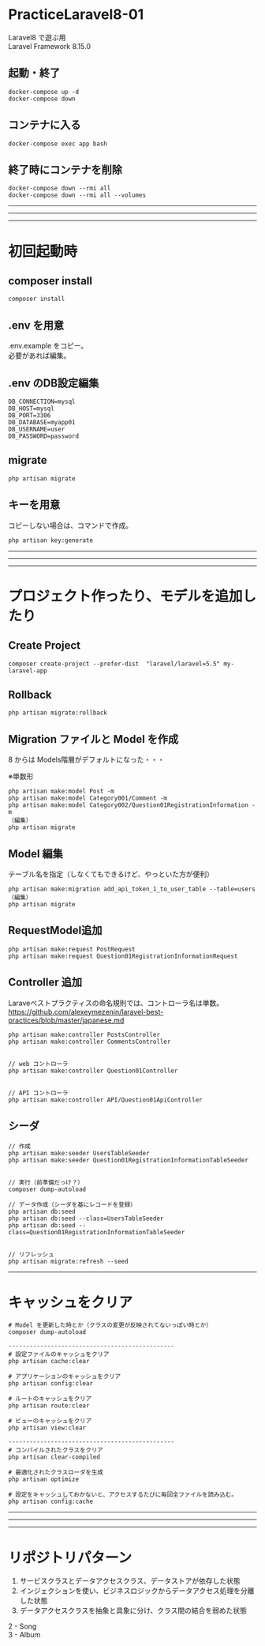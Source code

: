 # PracticeLaravel8-01
Laravel8 で遊ぶ用  
Laravel Framework 8.15.0

## 起動・終了
```
docker-compose up -d
docker-compose down
```

## コンテナに入る
```
docker-compose exec app bash
```


## 終了時にコンテナを削除
```
docker-compose down --rmi all
docker-compose down --rmi all --volumes
```

_______________________________________________________________________________
_______________________________________________________________________________
_______________________________________________________________________________
# 初回起動時

## composer install
```
composer install
```

## .env を用意
.env.example をコピー。  
必要があれば編集。


## .env のDB設定編集
```
DB_CONNECTION=mysql
DB_HOST=mysql
DB_PORT=3306
DB_DATABASE=myapp01
DB_USERNAME=user
DB_PASSWORD=password
```


## migrate
```
php artisan migrate
```


## キーを用意
コピーしない場合は、コマンドで作成。
```
php artisan key:generate
```


_______________________________________________________________________________
_______________________________________________________________________________
_______________________________________________________________________________
# プロジェクト作ったり、モデルを追加したり

## Create Project
```
composer create-project --prefer-dist  "laravel/laravel=5.5" my-laravel-app
```

## Rollback
```
php artisan migrate:rollback
```

## Migration ファイルと Model を作成
8 からは Models階層がデフォルトになった・・・  

※単数形  
```
php artisan make:model Post -m
php artisan make:model Category001/Comment -m
php artisan make:model Category002/Question01RegistrationInformation -m
（編集）
php artisan migrate
```

## Model 編集
テーブル名を指定（しなくてもできるけど、やっといた方が便利）
```
php artisan make:migration add_api_token_1_to_user_table --table=users
（編集）
php artisan migrate
```


## RequestModel追加
```
php artisan make:request PostRequest
php artisan make:request Question01RegistrationInformationRequest
```


## Controller 追加
Laraveベストプラクティスの命名規則では、コントローラ名は単数。  
https://github.com/alexeymezenin/laravel-best-practices/blob/master/japanese.md  
```
php artisan make:controller PostsController
php artisan make:controller CommentsController


// web コントローラ
php artisan make:controller Question01Controller


// API コントローラ
php artisan make:controller API/Question01ApiController
```


## シーダ
```
// 作成
php artisan make:seeder UsersTableSeeder
php artisan make:seeder Question01RegistrationInformationTableSeeder


// 実行（前準備だっけ？）
composer dump-autoload

// データ作成（シーダを基にレコードを登録）
php artisan db:seed
php artisan db:seed --class=UsersTableSeeder
php artisan db:seed --class=Question01RegistrationInformationTableSeeder


// リフレッシュ
php artisan migrate:refresh --seed
```

_______________________________________________________________________________
# キャッシュをクリア

```
# Model を更新した時とか（クラスの変更が反映されてないっぽい時とか）
composer dump-autoload

-----------------------------------------------
# 設定ファイルのキャッシュをクリア
php artisan cache:clear

# アプリケーションのキャッシュをクリア
php artisan config:clear

# ルートのキャッシュをクリア
php artisan route:clear

# ビューのキャッシュをクリア
php artisan view:clear

-----------------------------------------------
# コンパイルされたクラスをクリア
php artisan clear-compiled

# 最適化されたクラスローダを生成
php artisan optimize

# 設定をキャッシュしておかないと、アクセスするたびに毎回全ファイルを読み込む。
php artisan config:cache

```

_______________________________________________________________________________
_______________________________________________________________________________
_______________________________________________________________________________
# リポジトリパターン

 1. サービスクラスとデータアクセスクラス、データストアが依存した状態
 2. インジェクションを使い、ビジネスロジックからデータアクセス処理を分離した状態
 3. データアクセスクラスを抽象と具象に分け、クラス間の結合を弱めた状態


2 - Song  
3 - Album  



